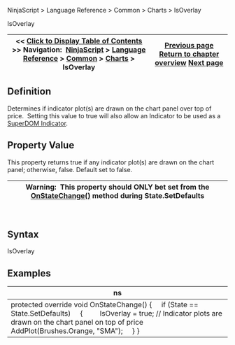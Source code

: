 ﻿
NinjaScript \> Language Reference \> Common \> Charts \> IsOverlay

IsOverlay

| \<\< [Click to Display Table of Contents](isoverlay.md) \>\> **Navigation:**     [NinjaScript](ninjascript-1.md) \> [Language Reference](language_reference_wip-1.md) \> [Common](common-1.md) \> [Charts](chart-1.md) \> IsOverlay | [Previous page](isautoscale-1.md) [Return to chapter overview](chart-1.md) [Next page](isseparatezorder-1.md) |
| --- | --- |
## Definition
Determines if indicator plot(s) are drawn on the chart panel over top of price.  Setting this value to true will also allow an Indicator to be used as a [SuperDOM Indicator](working_with_indicators_superdom-1.md).
 
## Property Value
This property returns true if any indicator plot(s) are drawn on the chart panel; otherwise, false. Default set to false.
 

| Warning:  This property should ONLY bet set from the [OnStateChange()](onstatechange-1.md) method during State.SetDefaults |
| --- |
 
## Syntax
IsOverlay
 
## Examples

| ns |
| --- |
| protected override void OnStateChange() {      if (State \=\= State.SetDefaults)      {          IsOverlay \= true; // Indicator plots are drawn on the chart panel on top of price              AddPlot(Brushes.Orange, "SMA");      } } |
